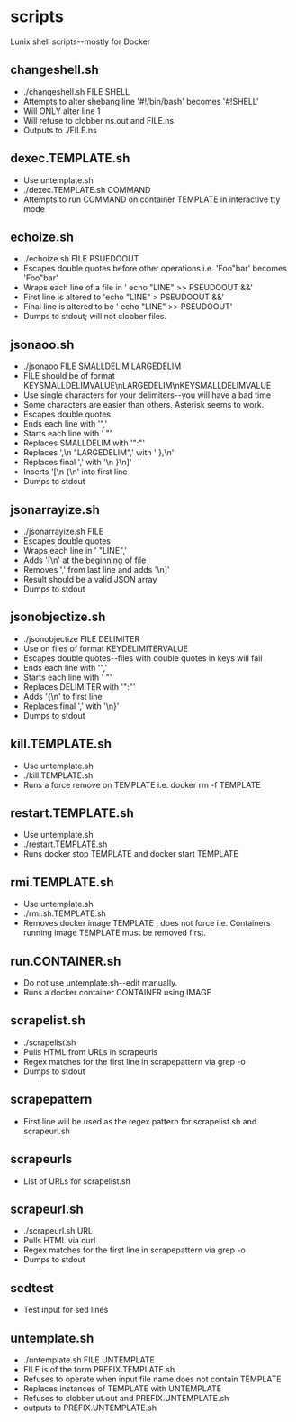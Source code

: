 # scripts
Lunix shell scripts--mostly for Docker

## changeshell.sh
- ./changeshell.sh FILE SHELL
- Attempts to alter shebang line '#!/bin/bash' becomes '#!SHELL'
- Will ONLY alter line 1
- Will refuse to clobber ns.out and FILE.ns
- Outputs to ./FILE.ns

## dexec.TEMPLATE.sh
- Use untemplate.sh
- ./dexec.TEMPLATE.sh COMMAND
- Attempts to run COMMAND on container TEMPLATE in interactive tty mode

## echoize.sh
- ./echoize.sh FILE PSUEDOOUT
- Escapes double quotes before other operations i.e. 'Foo"bar' becomes 'Foo\"bar'
- Wraps each line of a file in ' echo "LINE" >> PSEUDOOUT &&\'
- First line is altered to 'echo "LINE" > PSEUDOOUT &&\'
- Final line is altered to be ' echo "LINE" >> PSEUDOOUT'
- Dumps to stdout; will not clobber files.

## jsonaoo.sh
- ./jsonaoo FILE SMALLDELIM LARGEDELIM
- FILE should be of format KEYSMALLDELIMVALUE\nLARGEDELIM\nKEYSMALLDELIMVALUE
- Use single characters for your delimiters--you will have a bad time
- Some characters are easier than others. Asterisk seems to work.
- Escapes double quotes
- Ends each line with '",'
- Starts each line with '  "'
- Replaces SMALLDELIM with '":"'
- Replaces ',\n  "LARGEDELIM",' with ' },\n'
- Replaces final ',' with '\n }\n]'
- Inserts '[\n {\n' into first line
- Dumps to stdout

## jsonarrayize.sh
- ./jsonarrayize.sh FILE
- Escapes double quotes
- Wraps each line in ' "LINE",'
- Adds '[\n' at the beginning of file
- Removes ',' from last line and adds '\n]'
- Result should be a valid JSON array
- Dumps to stdout

## jsonobjectize.sh
- ./jsonobjectize FILE DELIMITER
- Use on files of format KEYDELIMITERVALUE
- Escapes double quotes--files with double quotes in keys will fail
- Ends each line with '",'
- Starts each line with ' "'
- Replaces DELIMITER with '":"'
- Adds '{\n' to first line
- Replaces final ',' with '\n}'
- Dumps to stdout

## kill.TEMPLATE.sh
- Use untemplate.sh
- ./kill.TEMPLATE.sh
- Runs a force remove on TEMPLATE i.e. docker rm -f TEMPLATE

## restart.TEMPLATE.sh
- Use untemplate.sh
- ./restart.TEMPLATE.sh
- Runs docker stop TEMPLATE and docker start TEMPLATE

## rmi.TEMPLATE.sh
- Use untemplate.sh
- ./rmi.sh.TEMPLATE.sh
- Removes docker image TEMPLATE , does not force i.e. Containers running image TEMPLATE must be removed first.

## run.CONTAINER.sh
- Do not use untemplate.sh--edit manually.
- Runs a docker container CONTAINER using IMAGE

## scrapelist.sh
- ./scrapelist.sh
- Pulls HTML from URLs in scrapeurls
- Regex matches for the first line in scrapepattern via grep -o
- Dumps to stdout

## scrapepattern
- First line will be used as the regex pattern for scrapelist.sh and scrapeurl.sh

## scrapeurls
- List of URLs for scrapelist.sh

## scrapeurl.sh
- ./scrapeurl.sh URL
- Pulls HTML via curl
- Regex matches for the first line in scrapepattern via grep -o
- Dumps to stdout

## sedtest
- Test input for sed lines

## untemplate.sh
- ./untemplate.sh FILE UNTEMPLATE
- FILE is of the form PREFIX.TEMPLATE.sh
- Refuses to operate when input file name does not contain TEMPLATE
- Replaces instances of TEMPLATE with UNTEMPLATE
- Refuses to clobber ut.out and PREFIX.UNTEMPLATE.sh
- outputs to PREFIX.UNTEMPLATE.sh
